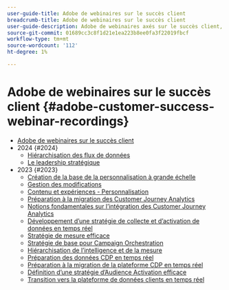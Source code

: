 ```yaml
---
user-guide-title: Adobe de webinaires sur le succès client
breadcrumb-title: Adobe de webinaires sur le succès client
user-guide-description: Adobe de webinaires axés sur le succès client, conçus pour vous permettre d’optimiser votre investissement dans l’Experience Cloud d’Adobe. Obtenez des informations précieuses pour maximiser la valeur et augmenter l’adoption de solutions d’Adobe.
source-git-commit: 01689cc3c8f1d21e1ea223b8ee0fa3f22019fbcf
workflow-type: tm+mt
source-wordcount: '112'
ht-degree: 1%

---
```



# Adobe de webinaires sur le succès client {#adobe-customer-success-webinar-recordings}

+ [Adobe de webinaires sur le succès client](overview.md)
+ 2024 {#2024}
   + [Hiérarchisation des flux de données](2024/data-stream-prioritization.md)
   + [Le leadership stratégique](2024/strategic-leadership.md)
+ 2023 {#2023}
   + [Création de la base de la personnalisation à grande échelle](2023/personalization-at-scale.md)
   + [Gestion des modifications](2023/change-management.md)
   + [Contenu et expériences - Personnalisation](2023/content-experiences-personalization.md)
   + [Préparation à la migration des Customer Journey Analytics](2023/cja-migration-readiness.md)
   + [Notions fondamentales sur l’intégration des Customer Journey Analytics](2023/cja-integration-essentials.md)
   + [Développement d’une stratégie de collecte et d’activation de données en temps réel](2023/data-collection-activation-strategy.md)
   + [Stratégie de mesure efficace](2023/measurement-strategy.md)
   + [Stratégie de base pour Campaign Orchestration](2023/foundational-strategy-campaign.md)
   + [Hiérarchisation de l’intelligence et de la mesure](2023/intelligence-and-measurement.md)
   + [Préparation des données CDP en temps réel](2023/rtcdp-migration-data-readiness.md)
   + [Préparation à la migration de la plateforme CDP en temps réel](2023/rtcdp-migration-readiness.md)
   + [Définition d’une stratégie d’Audience Activation efficace](2023/audience-activation.md)
   + [Transition vers la plateforme de données clients en temps réel](2023/aam-to-rtcdp.md)
